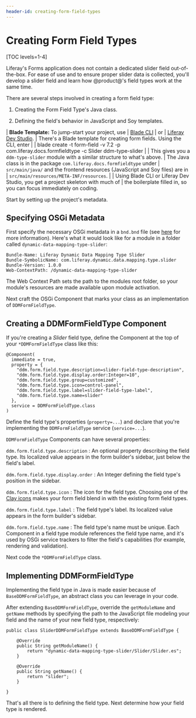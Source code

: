 ```yaml
---
header-id: creating-form-field-types
---
```


# Creating Form Field Types

[TOC levels=1-4]

Liferay's Forms application does not contain a dedicated slider field
out-of-the-box. For ease of use and to ensure proper slider data is collected,
you'll develop a slider field and learn how @product@'s field types work at the
same time.

There are several steps involved in creating a form field type:

1.  Creating the Form Field Type's Java class.

2.  Defining the field's behavior in JavaScript and Soy templates.

| **Blade Template:**  To jump-start your project, use
| [Blade CLI](/docs/7-1/tutorials/-/knowledge_base/t/blade-cli)
| or
| [Liferay Dev Studio](/docs/7-1/tutorials/-/knowledge_base/t/creating-modules-with-liferay-ide).
| There's a Blade template for creating form fields. Using the CLI, enter
|
|     blade create -t form-field -v 7.2 -p com.liferay.docs.formfieldtype -c Slider ddm-type-slider
|
| This gives you a `ddm-type-slider` module with a similar structure to what's above.
| The Java class is in the package `com.liferay.docs.formfieldtype` under
| `src/main/java/` and the frontend resources (JavaScript and Soy files) are in
| `src/main/resources/META-INF/resources`.
|
| Using Blade CLI or Liferay Dev Studio, you get a project skeleton with much of
| the boilerplate filled in, so you can focus immediately on coding.

Start by setting up the project's metadata.

## Specifying OSGi Metadata

First specify the necessary OSGi metadata in a `bnd.bnd` file (see
[here](http://bnd.bndtools.org/chapters/800-headers.html)
for more information).  Here's what it would look like for a module in a folder
called `dynamic-data-mapping-type-slider`:

    Bundle-Name: Liferay Dynamic Data Mapping Type Slider
    Bundle-SymbolicName: com.liferay.dynamic.data.mapping.type.slider
    Bundle-Version: 1.0.0
    Web-ContextPath: /dynamic-data-mapping-type-slider

The Web Context Path sets the path to the modules root folder, so your module's
resources are made available upon module activation.

Next craft the OSGi Component that marks your class as an implementation of
`DDMFormFieldType`.

## Creating a DDMFormFieldType Component

If you're creating a *Slider* field type, define the Component at the top of your
`*DDMFormFieldType` class like this:

    @Component(
      immediate = true,
      property = {
        "ddm.form.field.type.description=slider-field-type-description",
		"ddm.form.field.type.display.order:Integer=10",
		"ddm.form.field.type.group=customized",
        "ddm.form.field.type.icon=control-panel",
		"ddm.form.field.type.label=slider-field-type-label",
		"ddm.form.field.type.name=slider"
      },
      service = DDMFormFieldType.class
    )

Define the field type's properties (`property=...`) and declare that you're
implementing the `DDMFormFieldType` service (`service=...`).

`DDMFormFieldType` Components can have several properties:

`ddm.form.field.type.description`
: An optional property describing the field type. Its localized value appears in
the form builder's sidebar, just below the field's label.

`ddm.form.field.type.display.order`
: An Integer defining the field type's position in the sidebar.

`ddm.form.field.type.icon`
: The icon for the field type. Choosing one of the
[Clay icons](https://clayui.com/docs/components/icons.html)
makes your form field blend in with the existing form field types.

`ddm.form.field.type.label`
: The field type's label. Its localized value appears in the form builder's
sidebar.

`ddm.form.field.type.name`
: The field type's name must be unique. Each Component in a field type module
references the field type name, and it's used by OSGi service trackers to filter
the field's capabilities (for example, rendering and validation).

Next code the `*DDMFormFieldType` class.

## Implementing DDMFormFieldType

Implementing the field type in Java is made easier because of
`BaseDDMFormFieldType`, an abstract class you can leverage in your code.

After extending `BaseDDMFormFieldType`, override the `getModuleName` and `getName` methods by specifying the path to the JavaScript file modeling your field and the name of your new field type, respectively:

    public class SliderDDMFormFieldType extends BaseDDMFormFieldType {

        @Override
        public String getModuleName() {
            return "dynamic-data-mapping-type-slider/Slider/Slider.es";
        }

        @Override
        public String getName() {
            return "slider";
        }

    }

That's all there is to defining the field type. Next determine how your field
type is rendered.
